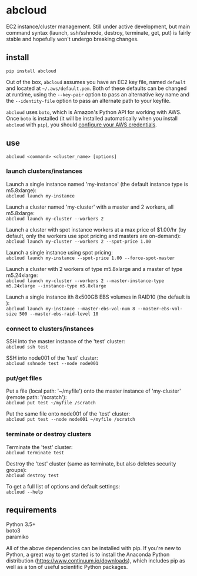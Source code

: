 # abcloud  

EC2 instance/cluster management. Still under active development, but main command syntax (launch, ssh/sshnode, destroy, terminate, get, put) is fairly stable and hopefully won't undergo breaking changes.  
  
## install  
  
`pip install abcloud`
  
Out of the box, `abcloud` assumes you have an EC2 key file, named `default` and located at `~/.aws/default.pem`. Both of these defaults can be changed at runtime, using the `--key-pair` option to pass an alternative key name and the `--identity-file` option to pass an alternate path to your keyfile.  
  
`abcloud` uses `boto`, which is Amazon's Python API for working with AWS. Once `boto` is installed (it will be installed automatically when you install `abcloud` with `pip`), you should [configure your AWS credentials](https://boto3.amazonaws.com/v1/documentation/api/latest/guide/configuration.html#shared-credentials-file).
  
## use
  
`abcloud <command> <cluster_name> [options]`  
  
### launch clusters/instances
  
Launch a single instance named 'my-instance' (the default instance type is m5.8xlarge):  
`abcloud launch my-instance` 

Launch a cluster named 'my-cluster' with a master and 2 workers, all m5.8xlarge:  
`abcloud launch my-cluster --workers 2`  
  
Launch a cluster with spot instance workers at a max price of $1.00/hr (by default, only the workers use spot pricing and masters are on-demand):  
`abcloud launch my-cluster --workers 2 --spot-price 1.00`  

Launch a single instance using spot pricing:  
`abcloud launch my-instance --spot-price 1.00 --force-spot-master`  

Launch a cluster with 2 workers of type m5.8xlarge and a master of type m5.24xlarge:  
`abcloud launch my-cluster --workers 2 --master-instance-type m5.24xlarge --instance-type m5.8xlarge`   
  
Launch a single instance ith 8x500GB EBS volumes in RAID10 (the default is ):  
`abcloud launch my-instance --master-ebs-vol-num 8 --master-ebs-vol-size 500 --master-ebs-raid-level 10` 
  
### connect to clusters/instances  
  
SSH into the master instance of the 'test' cluster:  
`abcloud ssh test`
  
SSH into node001 of the 'test' cluster:  
`abcloud sshnode test --node node001`
  
### put/get files  

Put a file (local path: '~/myfile') onto the master instance of 'my-cluster' (remote path: '/scratch'):  
`abcloud put test ~/myfile /scratch`
  
Put the same file onto node001 of the 'test' cluster:  
`abcloud put test --node node001 ~/myfile /scratch`
  
### terminate or destroy clusters

Terminate the 'test' cluster:  
`abcloud terminate test`  
  
Destroy the 'test' cluster (same as terminate, but also deletes security groups):  
`abcloud destroy test`     
  
To get a full list of options and default settings:  
`abcloud --help`
  
  
## requirements  
  
Python 3.5+   
boto3  
paramiko  
  
All of the above dependencies can be installed with pip. If you're new to Python, a great way to get started is to install the Anaconda Python distribution (https://www.continuum.io/downloads), which includes pip as well as a ton of useful scientific Python packages.  
